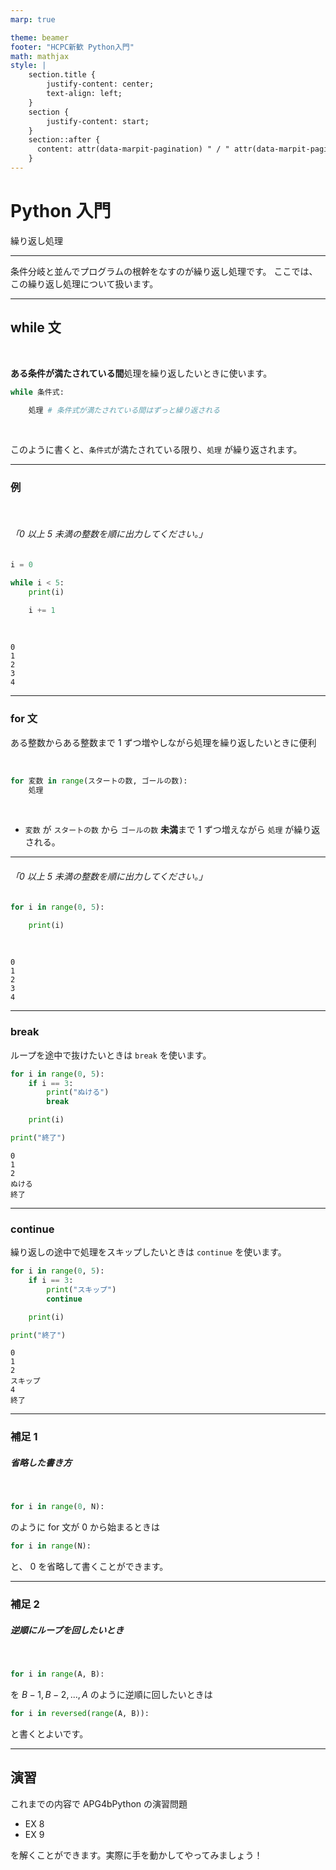 ```yaml
---
marp: true

theme: beamer
footer: "HCPC新歓 Python入門"
math: mathjax
style: |
    section.title {
        justify-content: center;
        text-align: left;
    }
    section {
        justify-content: start;
    }
    section::after {
      content: attr(data-marpit-pagination) " / " attr(data-marpit-pagination-total);
    }
---
```

<!-- _class: title -->
# Python 入門
繰り返し処理

---
<!-- paginate: true -->
条件分岐と並んでプログラムの根幹をなすのが繰り返し処理です。
ここでは、この繰り返し処理について扱います。


---

## while 文

<br>

**ある条件が満たされている間**処理を繰り返したいときに使います。

```py
while 条件式:

    処理 # 条件式が満たされている間はずっと繰り返される
```

<br>

このように書くと、`条件式`が満たされている限り、`処理` が繰り返されます。

---

### 例

<br>

###### 「0 以上 5 未満の整数を順に出力してください。」

```py
i = 0

while i < 5:
    print(i)

    i += 1
```
<br>

```
0
1
2
3
4
```

---

### for 文

ある整数からある整数まで 1 ずつ増やしながら処理を繰り返したいときに便利

<br>

```py
for 変数 in range(スタートの数, ゴールの数):
    処理
```

<br>

- `変数` が `スタートの数` から `ゴールの数` **未満**まで 1 ずつ増えながら `処理` が繰り返される。

---

###### 「0 以上 5 未満の整数を順に出力してください。」

```py
for i in range(0, 5):

    print(i)
```
<br>

```
0
1
2
3
4
```

---

### break

ループを途中で抜けたいときは `break` を使います。

```py
for i in range(0, 5):
    if i == 3:
        print("ぬける")
        break

    print(i)

print("終了")
```

```
0
1
2
ぬける
終了
```

---

### continue

繰り返しの途中で処理をスキップしたいときは `continue` を使います。

```py
for i in range(0, 5):
    if i == 3:
        print("スキップ")
        continue

    print(i)

print("終了")
```
```
0
1
2
スキップ
4
終了
```

---

### 補足 1

##### 省略した書き方

<br>

```py
for i in range(0, N):
```
のように for 文が 0 から始まるときは

```py
for i in range(N):
```
と、 0 を省略して書くことができます。


---

### 補足 2

##### 逆順にループを回したいとき

<br>

```py
for i in range(A, B):
```

を $B-1, B-2, ..., A$ のように逆順に回したいときは

```py
for i in reversed(range(A, B)):
```

と書くとよいです。

---

## 演習

これまでの内容で APG4bPython の演習問題
- EX 8
- EX 9

を解くことができます。実際に手を動かしてやってみましょう！
